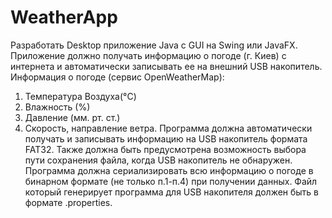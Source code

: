 # WeatherApp
Разработать Desktop приложение Java c GUI на Swing или JavaFX.
Приложение должно получать информацию о погоде (г. Киев) с интернета и автоматически
записывать ее на внешний USB накопитель.
Информация о погоде (сервис OpenWeatherMap):
1. Температура Воздуха(°C)
2. Влажность (%)
3. Давление (мм. рт. ст.)
4. Скорость, направление ветра.
Программа должна автоматически получать и записывать информацию на USB накопитель
формата FAT32.
Также должна быть предусмотрена возможность выбора пути сохранения файла, когда USB
накопитель не обнаружен.
Программа должна сериализировать всю информацию о погоде в бинарном формате (не только
п.1-п.4) при получении данных.
Файл который генерирует программа для USB накопителя должен быть в формате .properties.

